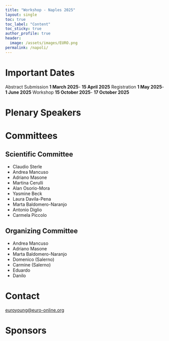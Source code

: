 ```yaml
---
title: "Workshop - Naples 2025"
layout: single
toc: true
toc_label: "Content"
toc_sticky: true
author_profile: true
header:
  image: /assets/images/EURO.png
permalink: /napoli/
---
```


# Important Dates 
Abstract Submission __1 March 2025__- __15 April 2025__ 
Registration __1 May 2025__- __1 June 2025__ 
Workshop __15 October 2025__- __17 October 2025__

# Plenary Speakers


# Committees

## Scientific Committee
* Claudio Sterle
* Andrea Mancuso 
* Adriano Masone 
* Martina Cerulli
* Alan Osorio-Mora
* Yasmine Beck
* Laura Davila-Pena
* Marta Baldomero-Naranjo
* Antonio Diglio 
* Carmela Piccolo 

## Organizing Committee
* Andrea Mancuso 
* Adriano Masone 
* Marta Baldomero-Naranjo
* Domenico (Salerno)  
* Carmine (Salerno)  
* Eduardo 
* Danilo 

# Contact
euroyoung@euro-online.org

# Sponsors

